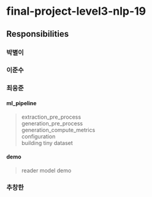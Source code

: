 # final-project-level3-nlp-19


## Responsibilities

### 박별이

### 이준수

### 최웅준
#### ml_pipeline
> extraction_pre_process  
> generation_pre_process  
> generation_compute_metrics  
> configuration  
> building tiny dataset
#### demo
> reader model demo
### 추창한

